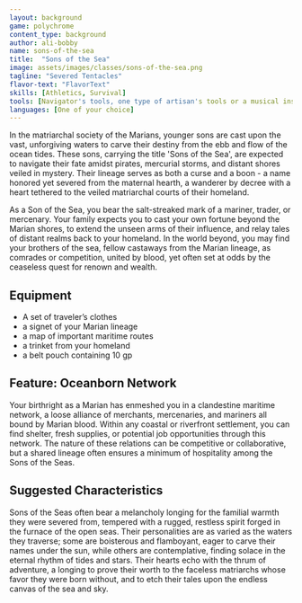 ```yaml
---
layout: background
game: polychrome
content_type: background
author: ali-bobby
name: sons-of-the-sea
title:  "Sons of the Sea"
image: assets/images/classes/sons-of-the-sea.png
tagline: "Severed Tentacles"
flavor-text: "FlavorText"
skills: [Athletics, Survival]
tools: [Navigator's tools, one type of artisan's tools or a musical instrument of your choice]
languages: [One of your choice]
---
```


In the matriarchal society of the Marians, younger sons are cast upon the vast, unforgiving waters to carve their destiny from the ebb and flow of the ocean tides. These sons, carrying the title 'Sons of the Sea', are expected to navigate their fate amidst pirates, mercurial storms, and distant shores veiled in mystery. Their lineage serves as both a curse and a boon - a name honored yet severed from the maternal hearth, a wanderer by decree with a heart tethered to the veiled matriarchal courts of their homeland.

As a Son of the Sea, you bear the salt-streaked mark of a mariner, trader, or mercenary. Your family expects you to cast your own fortune beyond the Marian shores, to extend the unseen arms of their influence, and relay tales of distant realms back to your homeland. In the world beyond, you may find your brothers of the sea, fellow castaways from the Marian lineage, as comrades or competition, united by blood, yet often set at odds by the ceaseless quest for renown and wealth.

## Equipment
- A set of traveler’s clothes
- a signet of your Marian lineage
- a map of important maritime routes
- a trinket from your homeland
- a belt pouch containing 10 gp

## Feature: Oceanborn Network

Your birthright as a Marian has enmeshed you in a clandestine maritime network, a loose alliance of merchants, mercenaries, and mariners all bound by Marian blood. Within any coastal or riverfront settlement, you can find shelter, fresh supplies, or potential job opportunities through this network. The nature of these relations can be competitive or collaborative, but a shared lineage often ensures a minimum of hospitality among the Sons of the Seas.

## Suggested Characteristics

Sons of the Seas often bear a melancholy longing for the familial warmth they were severed from, tempered with a rugged, restless spirit forged in the furnace of the open seas. Their personalities are as varied as the waters they traverse; some are boisterous and flamboyant, eager to carve their names under the sun, while others are contemplative, finding solace in the eternal rhythm of tides and stars. Their hearts echo with the thrum of adventure, a longing to prove their worth to the faceless matriarchs whose favor they were born without, and to etch their tales upon the endless canvas of the sea and sky.